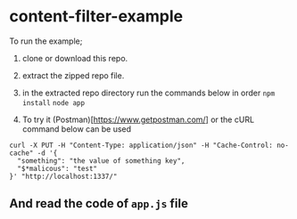 # content-filter-example

To run the example;
1. clone or download this repo.
2. extract the zipped repo file.
3. in the extracted repo directory run the commands below in order
`npm install`
`node app`

4. To try it (Postman)[https://www.getpostman.com/] or the cURL command below can be used
```
curl -X PUT -H "Content-Type: application/json" -H "Cache-Control: no-cache" -d '{
  "something": "the value of something key",
  "$*malicous": "test"
}' "http://localhost:1337/"
```

## And read the code of `app.js` file
